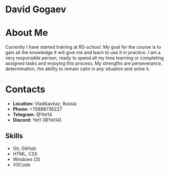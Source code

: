 # **David Gogaev**
# **About Me**
Currently I have started training at RS-school. My goal for the course is to gain all the knowledge it will give me and learn to use it in practice. I am a very responsible person, ready to spend all my time learning or completing assigned tasks and enjoying this process. My strengths are perseverance, determination, the ability to remain calm in any situation and solve it.
# **Contacts**
* **Location:** Vladikavkaz, Russia
* **Phone:** +79888736227
* **Telegram:** @Yet14 
* **Discord:** Yet1 (@Yet14)
## **Skills**
* Git, GitHub
* HTML, CSS
* Windows OS
* VSCode

